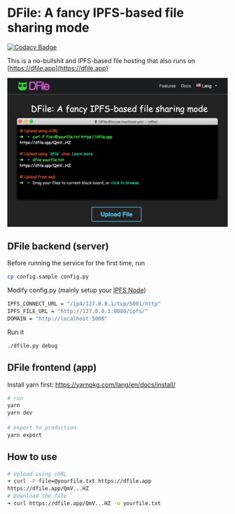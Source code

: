 # DFile: A fancy IPFS-based file sharing mode

[![Codacy Badge](https://api.codacy.com/project/badge/Grade/3b25d03f9535456997878815286921eb)](https://www.codacy.com/manual/coolcode/dfile?utm_source=github.com&utm_medium=referral&utm_content=coolcode/dfile&utm_campaign=Badge_Grade)

This is a no-bullshit and IPFS-based file hosting that also runs on [https://dfile.app](https://dfile.app)

![img](https://github.com/coolcode/dfile/blob/master/share/img/dfile.png?raw=true)

## DFile backend (server)

Before running the service for the first time, run

```bash
cp config.sample config.py
```

Modify config.py (mainly setup your [IPFS Node](https://docs.ipfs.io/introduction/usage/))

```bash
IPFS_CONNECT_URL = "/ip4/127.0.0.1/tcp/5001/http"
IPFS_FILE_URL = "http://127.0.0.1:8080/ipfs/"
DOMAIN = "http://localhost:5000"
```

Run it

```bash
./dfile.py debug
```

## DFile frontend (app)

Install yarn first: https://yarnpkg.com/lang/en/docs/install/

```bash
# run
yarn
yarn dev

# export to production
yarn export
```

## How to use

```bash
# Upload using cURL
➜ curl -F file=@yourfile.txt https://dfile.app
https://dfile.app/QmV...HZ
# Download the file
➜ curl https://dfile.app/QmV...HZ -o yourfile.txt
```
